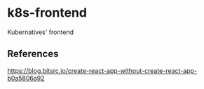 # k8s-frontend
Kubernatives' frontend

## References
https://blog.bitsrc.io/create-react-app-without-create-react-app-b0a5806a92